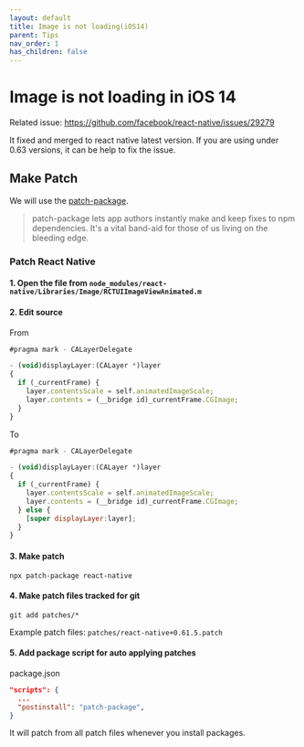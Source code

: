 ```yaml
---
layout: default
title: Image is not loading(iOS14)
parent: Tips
nav_order: 1
has_children: false
---
```


# Image is not loading in iOS 14

Related issue: https://github.com/facebook/react-native/issues/29279

It fixed and merged to react native latest version. If you are using under 0.63 versions, it can be help to fix the issue. 

## Make Patch

We will use the [patch-package](https://github.com/ds300/patch-package). 

> patch-package lets app authors instantly make and keep fixes to npm dependencies. It's a vital band-aid for those of us living on the bleeding edge.

### Patch React Native

#### 1. Open the file from `node_modules/react-native/Libraries/Image/RCTUIImageViewAnimated.m`
#### 2. Edit source

From

```js
#pragma mark - CALayerDelegate

- (void)displayLayer:(CALayer *)layer
{
  if (_currentFrame) {
    layer.contentsScale = self.animatedImageScale;
    layer.contents = (__bridge id)_currentFrame.CGImage;
  }
}
```

To

```js
#pragma mark - CALayerDelegate

- (void)displayLayer:(CALayer *)layer
{
  if (_currentFrame) {
    layer.contentsScale = self.animatedImageScale;
    layer.contents = (__bridge id)_currentFrame.CGImage;
  } else {
    [super displayLayer:layer];
  }
}

```

#### 3. Make patch

`npx patch-package react-native`

#### 4. Make patch files tracked for git

`git add patches/*`

Example patch files: `patches/react-native+0.61.5.patch` 


#### 5. Add package script for auto applying patches

package.json

```json
"scripts": {
  ...
  "postinstall": "patch-package",
}
```

It will patch from all patch files whenever you install packages. 